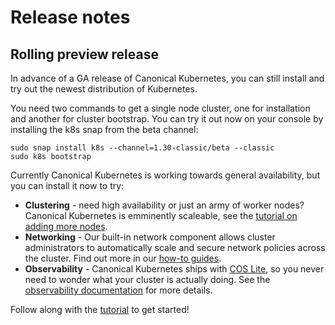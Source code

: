 # Release notes

## Rolling preview release

In advance of a GA release of Canonical Kubernetes, you can still install and
try out the newest distribution of Kubernetes.

You need two commands to get a single node cluster, one for installation and
another for cluster bootstrap. You can try it out now on your console by
installing the k8s snap from the beta channel:

```
sudo snap install k8s --channel=1.30-classic/beta --classic
sudo k8s bootstrap
```

Currently Canonical Kubernetes is working towards general availability, but you
can install it now to try:

- **Clustering** - need high availability or just an army of worker nodes?
  Canonical Kubernetes is emminently scaleable, see the [tutorial on adding
  more nodes][nodes]. 
- **Networking** - Our built-in network component allows cluster administrators
  to automatically scale and secure network policies across the cluster. Find
  out more in our [how-to guides][networking].
- **Observability** - Canonical Kubernetes ships with [COS Lite], so you never
  need to wonder what your cluster is actually doing. See the [observability
  documentation] for more details.

Follow along with the [tutorial] to get started!


<!-- LINKS -->

[tutorial]: /snap/tutorial/getting-started
[nodes]: /snap/tutorial/add-remove-nodes
[COS Lite]: https://charmhub.io/cos-lite
[networking]: /snap/howto/networking/index
[observability documentation]: /snap/howto/cos-lite